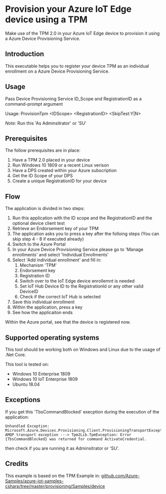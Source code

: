 # Provision your Azure IoT Edge device using a TPM

Make use of the TPM 2.0 in your Azure IoT Edge device to provision it using a Azure Device Provisioning Service.

## Introduction

This executable helps you to register your device TPM as an individual enrollment on a Azure Device Provisioning Service.

## Usage

Pass Device Provisioning Service ID_Scope and RegistrationID as a command-prompt argument

Usage: ProvisionTpm \<IDScope\> \<RegistrationID\> \<SkipTest:Y|N\>

*Note*: Run this 'As Adminsitrator' or 'SU'

## Prerequisites

The follow prerequisites are in place:

1. Have a TPM 2.0 placed in your device
2. Run Windows 10 1809 or a recent Linux verison
3. Have a DPS created within your Azure subscription
4. Get the ID Scope of your DPS
5. Create a unique RegistrationID for your device

## Flow

The application is divided in two steps:

1. Run this application with the ID scope and the RegistrationID and the optional device client test
2. Retrieve an Endorsement key of your TPM
3. The application asks you to press a key after the folloing steps (You can skip step 4 - 8 if executed already)
4. Switch to the Azure Portal
5. In your Azure Device Provisioning Service please go to 'Manage enrollments' and select 'Individual Enrollments'
6. Select 'Add individual enrollment' and fill in:
    1. Mechanism 'TPM'
    2. Endorsement key
    3. Registration ID
    4. Switch over to the IoT Edge device enrollemnt is needed
    5. Set IoT Hub Device ID to the RegistrationId or any other valid DeviceID
    6. Check if the correct IoT Hub is selected
7. Save this individual enrollment
8. Within the application, press a key
9. See how the applicaiton ends

Within the Azure portal, see that the device is registered now.

## Supported operating systems

This tool should be working both on Windows and Linux due to the usage of .Net Core.

This tool is tested on:

- Windows 10 Enterprise 1809
- Windows 10 IoT Enterprise 1809
- Ubuntu 18.04

## Exceptions

If you get this 'TbsCommandBlocked' execption during the execution of the application:

    Unhandled Exception: Microsoft.Azure.Devices.Provisioning.Client.ProvisioningTransportException: AMQP transport exception ---> Tpm2Lib.TpmException: Error {TbsCommandBlocked} was returned for command ActivateCredential.

then check if you are running it as Adminsitrator or 'SU'.

## Credits

This example is based on the TPM Example in: [github.com/Azure-Samples/azure-iot-samples-csharp/tree/master/provisioning/Samples/device](https://github.com/Azure-Samples/azure-iot-samples-csharp/tree/master/provisioning/Samples/device)
